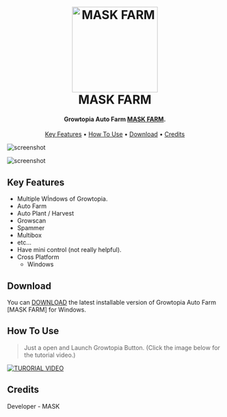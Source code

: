 <h1 align="center">
  <br>
  <a href="https://github.com/maskstudios/maskfarm"><img src="https://cdn.discordapp.com/attachments/1064084096793456751/1072694073728700466/icon.png" alt="MASK FARM" width="200"></a>
  <br>
  MASK FARM
  <br>
</h1>

<h4 align="center">Growtopia Auto Farm <a href="https://github.com/maskstudios/maskfarm" target="_blank">MASK FARM</a>.</h4>


<p align="center">
  <a href="#key-features">Key Features</a> •
  <a href="#how-to-use">How To Use</a> •
  <a href="#download">Download</a> •
  <a href="#credits">Credits</a>
</p>

![screenshot](https://cdn.discordapp.com/attachments/1064084096793456751/1074418491043618866/maskfarms.png)

![screenshot](https://cdn.discordapp.com/attachments/1064084096793456751/1072694561421414460/Ekran_goruntusu_2023-02-08_044114.png)

## Key Features

* Multiple Wİndows of Growtopia.
* Auto Farm
* Auto Plant / Harvest
* Growscan
* Spammer
* Multibox
* etc...
* Have mini control (not really helpful).
* Cross Platform
  - Windows

## Download

You can [DOWNLOAD](https://github.com/maskstudios/maskfarm/releases/download/AutoFarm/MASK.FARM.rar) the latest installable version of Growtopia Auto Farm [MASK FARM] for Windows.

## How To Use
> Just a open and Launch Growtopia Button. (Click the image below for the tutorial video.)

[![TURORIAL VIDEO](https://img.youtube.com/vi/r0E1vvVnVRY/0.jpg)](https://www.youtube.com/watch?v=r0E1vvVnVRY)


## Credits

Developer - MASK
